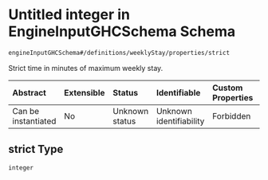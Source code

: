 # Untitled integer in EngineInputGHCSchema Schema

```txt
engineInputGHCSchema#/definitions/weeklyStay/properties/strict
```

Strict time in minutes of maximum weekly stay.

| Abstract            | Extensible | Status         | Identifiable            | Custom Properties | Additional Properties | Access Restrictions | Defined In                                                        |
| :------------------ | :--------- | :------------- | :---------------------- | :---------------- | :-------------------- | :------------------ | :---------------------------------------------------------------- |
| Can be instantiated | No         | Unknown status | Unknown identifiability | Forbidden         | Allowed               | none                | [ghc.schema.json*](../out/ghc.schema.json "open original schema") |

## strict Type

`integer`
